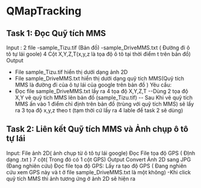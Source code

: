 # QMapTracking
## Task 1: Đọc Quỹ tích MMS
Input :  2 file
-sample_Tizu.tif (Bản đồ)
-sample_DriveMMS.txt ( Đường đi ô tô tự lái goole) 4 Cột X,Y,Z,T(x,y,z là tọa độ ô tô tại thời điểm t trên bản đồ)
Output
- File  sample_Tizu.tif hiển thị dưới dạng ảnh 2D
- File  sample_DriveMMS.txt hiển thị dưới dạng quỹ tích MMS(Quỹ tích MMS là đường đi của ô tự lái của google trên bản đồ )
Yêu cầu: 
- Đọc file sample_DriveMMS.txt lấy ra 4 tọa độ X,Y,Z,T
--Dùng 2 tọa độ X,Y vẽ quỹ tích MMS lên bản đồ (sample_Tizu.tif)
-- Sau Khi vẽ quỹ tích MMS ấn vào 1 điểm chỉ định trên bản đồ (trùng với quỹ tích MMS) sẽ lấy ra 3 tọa độ x,y,z theo t (tạm thời cứ lấy ra 4 lable để task 2 sẽ dùng)

## Task 2: Liên kết Quỹ tích MMS và Ảnh chụp ô tô tự lái
Input: 
File ảnh 2D( ảnh chụp từ ô tô tự lái google)
Đọc File tọa độ GPS ( ĐỊnh dạng .txt ) 7 cột( Trong đó có 1 cột GPS)
Output 
   Convert Ảnh 2D sang JPG (Đang nghiên cứu)
 Đọc file tọa độ GPS: Lấy ra tạo độ GPS ( Đang nghiên cứu xem GPS này và t ở file sample_DriveMMS.txt là một không)
 -Khi click quỹ tích MMS thì ảnh tương ứng ở ảnh 2D sẽ hiện ra

